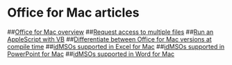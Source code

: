 # Office for Mac articles
##[Office for Mac overview](articles/Introduction.md)
##[Request access to multiple files](articles/GrantAccessToMultipleFiles.md)
##[Run an AppleScript with VB](articles/AppleScriptTask.md)
##[Differentiate between Office for Mac versions at compile time](articles/MacOfficeVersion.md)
##[idMSOs supported in Excel for Mac](articles/idMSOExcelMac.md) 
##[idMSOs supported in PowerPoint for Mac](articles/idMSOPowerPointMac.md) 
##[idMSOs supported in Word for Mac](articles/idMSOWordMac.md) 
